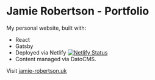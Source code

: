 # Jamie Robertson - Portfolio

My personal website, built with:

- React
- Gatsby
- Deployed via Netlify [![Netlify Status](https://api.netlify.com/api/v1/badges/38acf3c0-0e10-4f74-a05c-f022c2aa4d8a/deploy-status)](https://app.netlify.com/sites/gifted-chandrasekhar-630707/deploys)
- Content managed via DatoCMS.

Visit [jamie-robertson.uk](https://www.jamie-robertson.uk)

